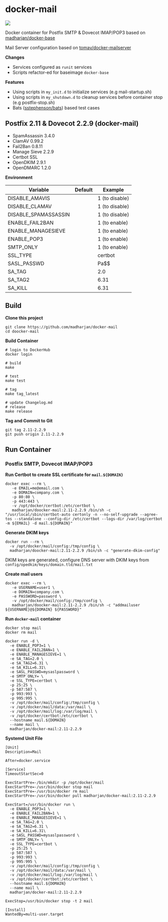 # docker-mail

[![](https://images.microbadger.com/badges/image/madharjan/docker-mail.svg)](https://microbadger.com/images/madharjan/docker-mail "Get your own image badge on microbadger.com")

Docker container for Postfix SMTP & Dovecot IMAP/POP3 based on [madharjan/docker-base](https://github.com/madharjan/docker-base/)

Mail Server configuration based on [tomav/docker-mailserver](https://github.com/tomav/docker-mailserver)

**Changes**
* Services configured as `runit` services
* Scripts refactor-ed for baseimage `docker-base`

**Features**
* Using scripts in `my_init.d` to initialize services (e.g mail-startup.sh)
* Using scripts in `my_shutdown.d` to cleanup services before container stop (e.g postfix-stop.sh)
* Bats ([sstephenson/bats](https://github.com/sstephenson/bats/)) based test cases

## Postfix 2.11 & Dovecot 2.2.9 (docker-mail)
 - SpamAssassin 3.4.0
 - ClamAV 0.99.2
 - Fail2Ban 0.8.11
 - Manage Sieve 2.2.9
 - Certbot SSL
 - OpenDKIM 2.9.1
 - OpenDMARC 1.2.0

**Environment**

| Variable                  | Default | Example        |
|---------------------------|---------|----------------|
| DISABLE_AMAVIS            |         | 1 (to disable) |
| DISABLE_CLAMAV            |         | 1 (to disable) |
| DISABLE_SPAMASSASSIN      |         | 1 (to disable) |
| ENABLE_FAIL2BAN           |         | 1 (to enable)  |
| ENABLE_MANAGESIEVE        |         | 1 (to enable)  |
| ENABLE_POP3               |         | 1 (to enable)  |
| SMTP_ONLY                 |         | 1 (to enable)  |
| SSL_TYPE                  |         | certbot        |
| SASL_PASSWD               |         | Pa$$           |
| SA_TAG                    |         | 2.0            |
| SA_TAG2                   |         | 6.31           |
| SA_KILL                   |         | 6.31           |

## Build

**Clone this project**
```
git clone https://github.com/madharjan/docker-mail
cd doocker-mail
```

**Build Container**
```
# login to DockerHub
docker login

# build
make

# test
make test

# tag
make tag_latest

# update Changelog.md
# release
make release
```

**Tag and Commit to Git**
```
git tag 2.11-2.2.9
git push origin 2.11-2.2.9
```

## Run Container

### Postfix SMTP, Dovecot IMAP/POP3

**Run Certbot to create SSL certificate for `mail.${DOMAIN}`**
```
docker exec --rm \
   -e EMAIL=me@email.com \
   -e DOMAIN=company.com \
   -p 80:80 \
   -p 443:443 \
   -v /opt/docker/certbot:/etc/certbot \
   madharjan/doocker-mail:2.11-2.2.9 /bin/sh -c "/usr/local/sbin/certbot-auto certonly -n --no-self-upgrade --agree-tos --standalone --config-dir /etc/certbot --logs-dir /var/log/certbot -m ${EMAIL} -d mail.${DOMAIN}"
```

**Generate DKIM keys**
```
docker run --rm \
  -v /opt/docker/mail/config:/tmp/config \
  madharjan/doocker-mail:2.11-2.2.9 /bin/sh -c "generate-dkim-config"
```
DKIM keys are generated, configure DNS server with DKIM keys from `config/opedkim/keys/domain.tld/mail.txt`

**Create mail users**
```
docker exec --rm \
   -e USERNAME=user1 \
   -e DOMAIN=company.com \
   -e PASSWORD=password \
   -v /opt/docker/mail/config:/tmp/config \
   madharjan/doocker-mail:2.11-2.2.9 /bin/sh -c "addmailuser ${USERNAME}@${DOMAIN} ${PASSWORD}"
```

**Run `docker-mail` container**
```
docker stop mail
docker rm mail

docker run -d \
  -e ENABLE_POP3=1 \
  -e ENABLE_FAIL2BAN=1 \
  -e ENABLE_MANAGESIEVE=1 \
  -e SA_TAG=2.0 \
  -e SA_TAG2=6.31 \
  -e SA_KILL=6.31\
  -e SASL_PASSWD=mysaslpassword \
  -e SMTP_ONLY= \
  -e SSL_TYPE=certbot \
  -p 25:25 \
  -p 587:587 \
  -p 993:993 \
  -p 995:995 \
  -v /opt/docker/mail/config:/tmp/config \
  -v /opt/docker/mail/data:/var/mail \
  -v /opt/docker/mail/log:/var/log/mail \
  -v /opt/docker/certbot:/etc/certbot \
  --hostname mail.${DOMAIN}
  --name mail \
  madharjan/docker-mail:2.11-2.2.9
```

**Systemd Unit File**
```
[Unit]
Description=Mail

After=docker.service

[Service]
TimeoutStartSec=0

ExecStartPre=-/bin/mkdir -p /opt/docker/mail
ExecStartPre=-/usr/bin/docker stop mail
ExecStartPre=-/usr/bin/docker rm mail
ExecStartPre=-/usr/bin/docker pull madharjan/docker-mail:2.11-2.2.9

ExecStart=/usr/bin/docker run \
  -e ENABLE_POP3=1 \
  -e ENABLE_FAIL2BAN=1 \
  -e ENABLE_MANAGESIEVE=1 \
  -e SA_TAG=2.0 \
  -e SA_TAG2=6.31 \
  -e SA_KILL=6.31\
  -e SASL_PASSWD=mysaslpassword \
  -e SMTP_ONLY= \
  -e SSL_TYPE=certbot \
  -p 25:25 \
  -p 587:587 \
  -p 993:993 \
  -p 995:995 \
  -v /opt/docker/mail/config:/tmp/config \
  -v /opt/docker/mail/data:/var/mail \
  -v /opt/docker/mail/log:/var/log/mail \
  -v /opt/docker/certbot:/etc/certbot \
  --hostname mail.${DOMAIN}
  --name mail \
  madharjan/docker-mail:2.11-2.2.9

ExecStop=/usr/bin/docker stop -t 2 mail

[Install]
WantedBy=multi-user.target
```
